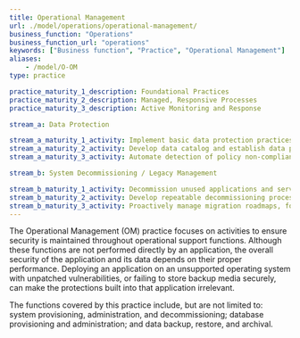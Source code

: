 ```yaml
---
title: Operational Management
url: ./model/operations/operational-management/
business_function: "Operations"
business_function_url: "operations"
keywords: ["Business function", "Practice", "Operational Management"]
aliases:
    - /model/O-OM
type: practice

practice_maturity_1_description: Foundational Practices
practice_maturity_2_description: Managed, Responsive Processes
practice_maturity_3_description: Active Monitoring and Response

stream_a: Data Protection

stream_a_maturity_1_activity: Implement basic data protection practices.
stream_a_maturity_2_activity: Develop data catalog and establish data protection policy.
stream_a_maturity_3_activity: Automate detection of policy non-compliance, and audit compliance periodically. Regularly review and update to data catalog and data protection policy.

stream_b: System Decommissioning / Legacy Management

stream_b_maturity_1_activity: Decommission unused applications and services as identified. Manage customer upgrades/migrations individually.
stream_b_maturity_2_activity: Develop repeatable decommissioning processes for unused systems/services, and for migration from legacy dependencies. Manage legacy migration roadmaps for customers.
stream_b_maturity_3_activity: Proactively manage migration roadmaps, for both unsupported end-of-life dependencies, and legacy versions of delivered software.
---
```


The Operational Management (OM) practice focuses on activities to ensure security is maintained throughout operational support functions. Although these functions are not performed directly by an application, the overall security of the application and its data depends on their proper performance. Deploying an application on an unsupported operating system with unpatched vulnerabilities, or failing to store backup media securely, can make the protections built into that application irrelevant.

The functions covered by this practice include, but are not limited to: system provisioning, administration, and decommissioning; database provisioning and administration; and data backup, restore, and archival.

